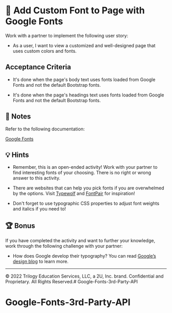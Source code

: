 # 📖 Add Custom Font to Page with Google Fonts

Work with a partner to implement the following user story:

* As a user, I want to view a customized and well-designed page that uses custom colors and fonts.

## Acceptance Criteria

* It's done when the page's body text uses fonts loaded from Google Fonts and not the default Bootstrap fonts.

* It's done when the page's headings text uses fonts loaded from Google Fonts and not the default Bootstrap fonts. 

## 📝 Notes

Refer to the following documentation: 

[Google Fonts](https://fonts.google.com)

## 💡 Hints

* Remember, this is an open-ended activity! Work with your partner to find interesting fonts of your choosing. There is no right or wrong answer to this activity.

* There are websites that can help you pick fonts if you are overwhelmed by the options. Visit [Typewolf](https://www.typewolf.com/google-fonts) and [FontPair](https://fontpair.co/) for inspiration!

* Don't forget to use typographic CSS properties to adjust font weights and italics if you need to!

## 🏆 Bonus

If you have completed the activity and want to further your knowledge, work through the following challenge with your partner: 

* How does Google develop their typography? You can read [Google’s design blog](https://design.google/library/google-fonts/) to learn more.

---

© 2022 Trilogy Education Services, LLC, a 2U, Inc. brand. Confidential and Proprietary. All Rights Reserved.# Google-Fonts-3rd-Party-API
# Google-Fonts-3rd-Party-API
